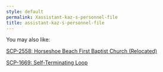 ```yaml
---
style: default
permalink: Xassistant-kaz-s-personnel-file
title: assistant-kaz-s-personnel-file
---
```

You may also like:

[SCP-2558: Horseshoe Beach First Baptist Church (Relocated)](http://scp-wiki.net/scp-2558)

[SCP-1669: Self-Terminating Loop](http://scp-wiki.net/scp-1669)
